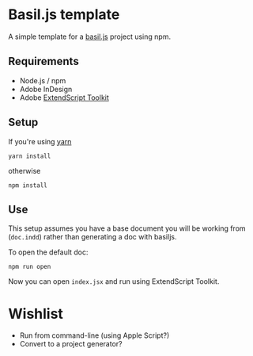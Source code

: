 Basil.js template
==================

A simple template for a [basil.js](http://basiljs.ch/) project using npm.

## Requirements

 - Node.js / npm
 - Adobe InDesign
 - Adobe [ExtendScript Toolkit](https://www.adobe.com/products/extendscript-toolkit.html)

## Setup

If you're using [yarn](https://yarnpkg.com/)

`yarn install`

otherwise

`npm install`

## Use

This setup assumes you have a base document you will be working from (`doc.indd`) rather than generating a doc with basiljs.

To open the default doc:

`npm run open`

Now you can open `index.jsx` and run using ExtendScript Toolkit.

# Wishlist

 - Run from command-line (using Apple Script?)
 - Convert to a project generator?